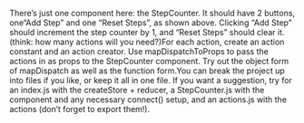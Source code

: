 There’s just one component here: the StepCounter. It should have 2 buttons, one“Add Step” and one “Reset Steps”, as shown above. Clicking “Add Step” should increment the step counter by 1, and “Reset Steps” should clear it. (think: how many actions will you need?)For each action, create an action constant and an action creator. Use mapDispatchToProps to pass the actions in as props to the StepCounter component. Try out the object form of mapDispatch as well as the function form.You can break the project up into files if you like, or keep it all in one file. If you want a suggestion, try for an index.js with the createStore + reducer, a StepCounter.js with the component and any necessary connect() setup, and an actions.js with the actions (don’t forget to export them!).
